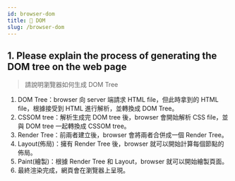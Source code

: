 ```yaml
---
id: browser-dom
title: 📄 DOM
slug: /browser-dom
---
```


## 1. Please explain the process of generating the DOM tree on the web page

> 請說明瀏覽器如何生成 DOM Tree

1. DOM Tree：browser 向 server 端請求 HTML file，但此時拿到的 HTML file，根據接受到 HTML 進行解析，並轉換成 DOM Tree。
2. CSSOM tree：解析生成完 DOM tree 後，browser 會開始解析 CSS file，並與 DOM tree 一起轉換成 CSSOM tree。
3. Render Tree：前兩者建立後，browser 會將兩者合併成一個 Render Tree。
4. Layout(佈局)：擁有 Render Tree 後，browser 就可以開始計算每個節點的佈局。
5. Paint(繪製)：根據 Render Tree 和 Layout，browser 就可以開始繪製頁面。
6. 最終渲染完成，網頁會在瀏覽器上呈現。
